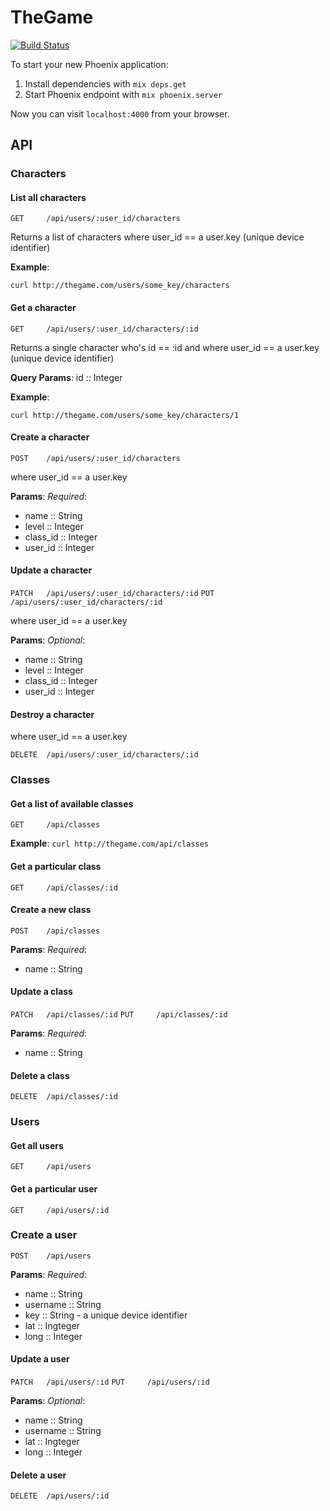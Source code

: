 # TheGame

[![Build Status](https://travis-ci.org/niftyn8/the_game.svg)](https://travis-ci.org/niftyn8/the_game)

To start your new Phoenix application:

1. Install dependencies with `mix deps.get`
2. Start Phoenix endpoint with `mix phoenix.server`

Now you can visit `localhost:4000` from your browser.


## API

### Characters


#### List all characters

`GET     /api/users/:user_id/characters`

Returns a list of characters where user_id == a user.key (unique device
identifier)

**Example**:

`curl http://thegame.com/users/some_key/characters`

#### Get a character

`GET     /api/users/:user_id/characters/:id`

Returns a single character who's id == :id and where user_id == a user.key
(unique device identifier)

**Query Params**:
id :: Integer

**Example**:

`curl http://thegame.com/users/some_key/characters/1`

#### Create a character

`POST    /api/users/:user_id/characters`

where user_id == a user.key

**Params**:
*Required*:
* name :: String
* level :: Integer
* class_id :: Integer
* user_id :: Integer

#### Update a character

`PATCH   /api/users/:user_id/characters/:id`
`PUT     /api/users/:user_id/characters/:id`

where user_id == a user.key

**Params**:
*Optional*:
* name :: String
* level :: Integer
* class_id :: Integer
* user_id :: Integer

#### Destroy a character

where user_id == a user.key

`DELETE  /api/users/:user_id/characters/:id`


### Classes

#### Get a list of available classes

`GET     /api/classes`

**Example**:
`curl http://thegame.com/api/classes`

#### Get a particular class

`GET     /api/classes/:id`

#### Create a new class

`POST    /api/classes`

**Params**:
*Required*:
* name :: String

#### Update a class

`PATCH   /api/classes/:id`
`PUT     /api/classes/:id`

**Params**:
*Required*:
* name :: String

#### Delete a class

`DELETE  /api/classes/:id`

### Users

#### Get all users

`GET     /api/users`

#### Get a particular user

`GET     /api/users/:id`

### Create a user

`POST    /api/users`

**Params**:
*Required*:
* name :: String
* username :: String
* key :: String - a unique device identifier
* lat :: Ingteger
* long :: Integer

#### Update a user

`PATCH   /api/users/:id`
`PUT     /api/users/:id`

**Params**:
*Optional*:
* name :: String
* username :: String
* lat :: Ingteger
* long :: Integer

#### Delete a user

`DELETE  /api/users/:id`
